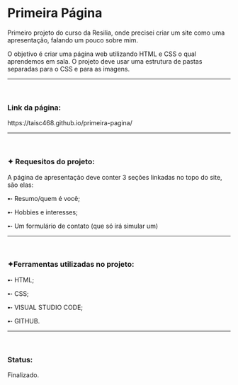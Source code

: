 <h1>Primeira Página</h1>

<p>Primeiro projeto do curso da Resilia, onde precisei criar um site como uma apresentação, falando um pouco sobre mim.</p>

<p> O objetivo é criar uma página web utilizando HTML e CSS o qual aprendemos em sala. O projeto deve usar uma estrutura de pastas separadas para o CSS e para as imagens. </p>
<hr>
<br> 

<h3> Link da página: </h3>
<p>https://taisc468.github.io/primeira-pagina/</p>
<hr>
<br>

<h3>✦ Requesitos do projeto: </h3>
<p>A página de apresentação deve conter 3 seções linkadas no topo do site, são elas:
<p> ➸ Resumo/quem é você; </p>                                             
<p> ➸ Hobbies e interesses; </p>                  
<p> ➸ Um formulário de contato (que só irá simular um) </p>
<hr> 
<br>

<h3>✦Ferramentas utilizadas no projeto:</h3>
<p>➸ HTML;</p>
<p>➸ CSS;</p>
<p>➸ VISUAL STUDIO CODE;</p>
<p>➸ GITHUB.</p>
<hr>
<br>

<h3> Status: </h3>
<p> Finalizado. </p>
